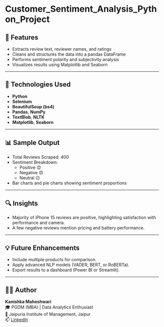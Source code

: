 # Customer_Sentiment_Analysis_Python_Project

## 🚀 Features

- Extracts review text, reviewer names, and ratings
- Cleans and structures the data into a pandas DataFrame
- Performs sentiment polarity and subjectivity analysis
- Visualizes results using Matplotlib and Seaborn

---

## 🧰 Technologies Used

- **Python**
- **Selenium**
- **BeautifulSoup (bs4)**
- **Pandas**, **NumPy**
- **TextBlob**, **NLTK**
- **Matplotlib**, **Seaborn**

---

## 📊 Sample Output

- Total Reviews Scraped: 400  
- Sentiment Breakdown:
  - Positive 😊
  - Negative 😞
  - Neutral 😐  
- Bar charts and pie charts showing sentiment proportions

---

## 🔍 Insights

- Majority of iPhone 15 reviews are positive, highlighting satisfaction with performance and camera.
- A few negative reviews mention pricing and battery performance.

---

## 💡 Future Enhancements

- Include multiple products for comparison.
- Apply advanced NLP models (VADER, BERT, or RoBERTa).
- Export results to a dashboard (Power BI or Streamlit).

---

## 👩‍💻 Author

**Kanishka Maheshwari**  
🎓 PGDM (MBA) | Data Analytics Enthusiast  
📍 Jaipuria Institute of Management, Jaipur  
📫 [LinkedIn]()
